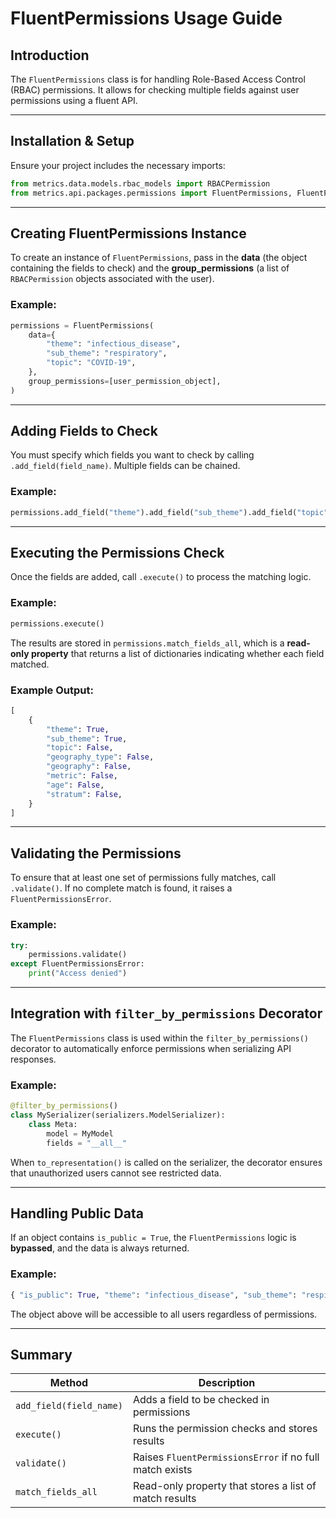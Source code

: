 # FluentPermissions Usage Guide

## Introduction

The `FluentPermissions` class is for handling Role-Based Access Control (RBAC) permissions.
It allows for checking multiple fields against user permissions using a fluent API.

---

## Installation & Setup

Ensure your project includes the necessary imports:

```python
from metrics.data.models.rbac_models import RBACPermission
from metrics.api.packages.permissions import FluentPermissions, FluentPermissionsError
```

---

## Creating FluentPermissions Instance

To create an instance of `FluentPermissions`, pass in the **data** (the object containing the fields to check) 
and the **group_permissions** (a list of `RBACPermission` objects associated with the user).

### Example:
```python
permissions = FluentPermissions(
    data={
        "theme": "infectious_disease",
        "sub_theme": "respiratory",
        "topic": "COVID-19",
    },
    group_permissions=[user_permission_object],
)
```

---

## Adding Fields to Check

You must specify which fields you want to check by calling `.add_field(field_name)`. Multiple fields can be chained.

### Example:
```python
permissions.add_field("theme").add_field("sub_theme").add_field("topic")
```

---

## Executing the Permissions Check

Once the fields are added, call `.execute()` to process the matching logic.

### Example:
```python
permissions.execute()
```

The results are stored in `permissions.match_fields_all`, which is a **read-only property** 
that returns a list of dictionaries indicating whether each field matched.

### Example Output:
```python
[
    {
        "theme": True,
        "sub_theme": True,
        "topic": False,
        "geography_type": False,
        "geography": False,
        "metric": False,
        "age": False,
        "stratum": False,
    }
]
```

---

## Validating the Permissions

To ensure that at least one set of permissions fully matches, call `.validate()`.
If no complete match is found, it raises a `FluentPermissionsError`.

### Example:
```python
try:
    permissions.validate()
except FluentPermissionsError:
    print("Access denied")
```
---

## Integration with `filter_by_permissions` Decorator

The `FluentPermissions` class is used within the `filter_by_permissions()` decorator to automatically enforce permissions when serializing API responses.

### Example:
```python
@filter_by_permissions()
class MySerializer(serializers.ModelSerializer):
    class Meta:
        model = MyModel
        fields = "__all__"
```

When `to_representation()` is called on the serializer, the decorator ensures that unauthorized users cannot see restricted data.

---

## Handling Public Data

If an object contains `is_public = True`, the `FluentPermissions` logic is **bypassed**, and the data is always returned.

### Example:
```python
{ "is_public": True, "theme": "infectious_disease", "sub_theme": "respiratory" }
```
The object above will be accessible to all users regardless of permissions.

---

## Summary

| **Method** | **Description** |
|------------|----------------|
| `add_field(field_name)` | Adds a field to be checked in permissions |
| `execute()` | Runs the permission checks and stores results |
| `validate()` | Raises `FluentPermissionsError` if no full match exists |
| `match_fields_all` | Read-only property that stores a list of match results |
